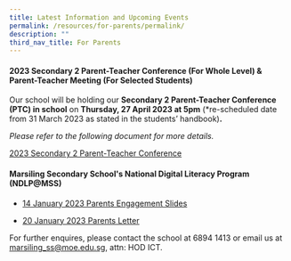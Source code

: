 ```yaml
---
title: Latest Information and Upcoming Events
permalink: /resources/for-parents/permalink/
description: ""
third_nav_title: For Parents
---
```

####   2023 Secondary 2 Parent-Teacher Conference (For Whole Level) & Parent-Teacher Meeting (For Selected Students)

Our school will be holding our **Secondary 2 Parent-Teacher Conference (PTC) in school** on **Thursday, 27 April 2023 at 5pm** (\*re-scheduled date from 31 March 2023 as stated in the students’ handbook)**.**

_Please refer to the following document for more details._

[2023 Secondary 2 Parent-Teacher Conference](/files/2023%20secondary%202%20ptc.pdf)



#### Marsiling Secondary School's National Digital Literacy Program (NDLP@MSS) 

* [14 January 2023 Parents Engagement Slides](/files/NDLP/14-Jan-2023-PLD-Parents-engagement.pdf)

* [20 January 2023 Parents Letter]()


For further enquires, please contact the school at 6894 1413 or email us at marsiling_ss@moe.edu.sg, attn: HOD ICT.
